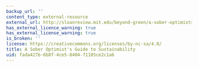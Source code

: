 ```yaml
---
backup_url: ''
content_type: external-resource
external_url: http://sloanreview.mit.edu/beyond-green/a-sober-optimists-guide-to-sustainability/
has_external_licence_warning: true
has_external_license_warning: true
is_broken: ''
license: https://creativecommons.org/licenses/by-nc-sa/4.0/
title: A Sober Optimist's Guide to Sustainability
uid: fada427b-6b8f-4ce5-8404-71105ce2c1a6
---
```

